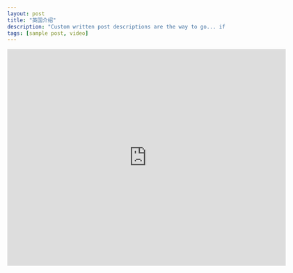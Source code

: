 ```yaml
---
layout: post
title: "英国介绍"
description: "Custom written post descriptions are the way to go... if you're not lazy."
tags: [sample post, video]
---
```


<iframe frameborder="0" width="640" height="498" src="https://v.qq.com/iframe/player.html?vid=m0533awt2ak&tiny=0&auto=0" allowfullscreen></iframe>